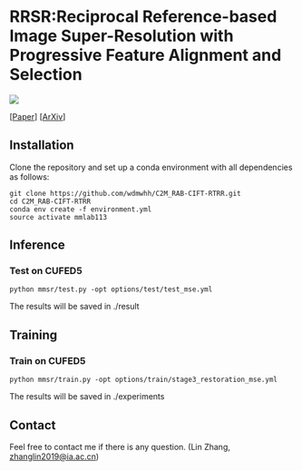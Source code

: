 # RRSR:Reciprocal Reference-based Image Super-Resolution with Progressive Feature Alignment and Selection

<a href="https://opensource.org/licenses/MIT"><img src="https://img.shields.io/badge/License-MIT-yellow.svg"></a>


[[Paper](https://www.ecva.net/papers/eccv_2022/papers_ECCV/papers/136790637.pdf)]
[[ArXiv](https://arxiv.org/abs/2211.04203)]

## Installation
Clone the repository and set up a conda environment with all dependencies as follows:
```
git clone https://github.com/wdmwhh/C2M_RAB-CIFT-RTRR.git
cd C2M_RAB-CIFT-RTRR
conda env create -f environment.yml
source activate mmlab113
```

## Inference

### Test on CUFED5
```
python mmsr/test.py -opt options/test/test_mse.yml
```
The results will be saved in ./result

## Training

### Train on CUFED5
```
python mmsr/train.py -opt options/train/stage3_restoration_mse.yml
```
The results will be saved in ./experiments

## Contact
Feel free to contact me if there is any question. (Lin Zhang,  zhanglin2019@ia.ac.cn)
